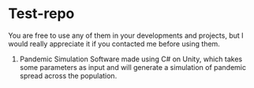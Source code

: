 # Test-repo
You are free to use any of them in your developments and projects, but I would really appreciate it if you contacted me before using them.

1) Pandemic Simulation
   Software made using C# on Unity, which takes some parameters as input and will generate a simulation of pandemic spread across the population.


